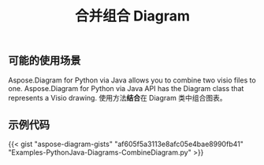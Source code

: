 ﻿---
title: 合并组合 Diagram
type: docs
weight: 30
url: /zh/python-java/merge-combine-diagram/
description: 本节说明如何合并 visio 文件
---
## **可能的使用场景**

Aspose.Diagram for Python via Java allows you to combine two visio files to one. 
Aspose.Diagram for Python via Java API has the Diagram class that represents a Visio drawing.
使用方法**结合**在 Diagram 类中组合图表。

## **示例代码**
{{< gist "aspose-diagram-gists" "af605f5a3113e8afc05e4bae8990fb41" "Examples-PythonJava-Diagrams-CombineDiagram.py" >}}
